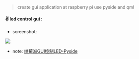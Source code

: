 >  create gui application at raspberry pi use pyside and qml

####  :v: led control gui :

- screenshot:  

![](http://makerinchina.cn/wp-content/uploads/2021/08/image-20210731234046176.png)

- note: [树莓派GUI控制LED-Pyside](https://makerinchina.cn/%e6%a0%91%e8%8e%93%e6%b4%begui%e6%8e%a7%e5%88%b6led-pyside/)

